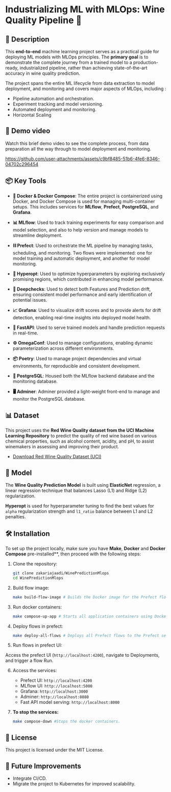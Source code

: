 
# Industrializing ML with MLOps: Wine Quality Pipeline 🍷
## 📝 Description

This **end-to-end** machine learning project serves as a practical guide for deploying ML models with MLOps principles. The **primary goal** is to demonstrate the complete journey from a trained model to a production-ready, industrialized pipeline,  rather than achieving state-of-the-art accuracy in wine quality prediction.

The project spans the entire ML lifecycle from data extraction to model deployment, and monitoring and covers major aspects of MLOps, including :
* Pipeline automation and orchestration.
* Experiment tracking and model versioning.
* Automated deployment and monitoring. 
* Horizontal Scaling

## 🚀 Demo video 
Watch this brief demo video to see the complete process, from data preparation all the way through to model deployment and monitoring.

https://github.com/user-attachments/assets/c9bf8485-51b6-4fe6-8346-04702c296454


## 📦 Key Tools
* **🐳 Docker & Docker Compose**: The entire project is containerized using Docker, and Docker Compose is used for managing multi-container setups. This includes services for **MLflow**, **Prefect**, **PostgreSQL**, and **Grafana**.  

* **📊 MLflow**: Used to track training experiments for easy comparison and model selection, and also to help version and manage models  to streamline deployment. 

* **⛓️ Prefect**: Used to orchestrate the ML pipeline by managing tasks, scheduling, and monitoring. Two flows were implemented: one for model training and automatic deployment, and another for model monitoring.  

* **🎯 Hyperopt**: Used to optimize hyperparameters by exploring exclusively promising regions, which contributed in enhancing model performance.  

* **🧪 Deepchecks**: Used to detect both Features and Prediction drift, ensuring consistent model performance and early identification of potential issues.  

* **📈 Grafana**: Used to visualize drift scores and to provide alerts for drift detection, enabling real-time insights into deployed model health.  

* **🚀 FastAPI**: Used to serve trained models and handle prediction requests in real-time.  

* **⚙️ OmegaConf**: Used to manage configurations, enabling dynamic parameterization across different environments.  

* **📦 Poetry**: Used to manage project dependencies and virtual environments, for reproducible and consistent development.  

* **🐘 PostgreSQL**: Housed both the MLflow backend database and the monitoring database.  

* **🖥️ Adminer**: Adminer provided a light-weight front-end to manage and monitor the PostgreSQL database.  

## 📊  Dataset

This project uses the **Red Wine Quality dataset from the UCI Machine Learning Repository** to predict the quality of red wine based on various chemical properties, such as alcohol content, acidity, and pH, to assist winemakers in assessing and improving their product.

- [Download Red Wine Quality Dataset (UCI)](https://archive.ics.uci.edu/ml/machine-learning-databases/wine-quality/winequality-red.csv)

## 🧙 Model 

The **Wine Quality Prediction Model** is built using **ElasticNet** regression, a linear regression technique that balances Lasso (L1) and Ridge (L2) regularization.

**Hyperopt** is used for hyperparameter tuning to find the best values for `alpha` regularization strength and `l1_ratio` balance between L1 and L2 penalties.

## 🛠️ Installation

To set up the project locally, make sure you have **Make**, **Docker** and **Docker Compose** pre-installed**, then proceed with the following steps:

1. Clone the repository:

   ```bash
   git clone zakariajaadi/WinePredictionMlops
   cd WinePredictionMlops
   ```
2. Build flow image:

   ```bash
   make build-flow-image # Builds the Docker image for the Prefect flows
   ```
3. Run docker containers:
   ```bash
   make compose-up-app # Starts all application containers using Docker Compose.
   ```
4. Deploy flows in prefect:
   ```bash
   make deploy-all-flows # Deploys all Prefect flows to the Prefect server
   ```
5. Run flows in prefect UI:

Access the prefect UI (`http://localhost:4200`), navigate to Deployments, and trigger a flow Run.

6. Access the services:

    * Prefect UI: `http://localhost:4200` 
    * MLflow UI: `http://localhost:5000` 
    * Grafana: `http://localhost:3000` 
    * Adminer: `http://localhost:8080` 
    * Fast API model serving: `http://localhost:8000`
   
7. **To stop the services:**
    ```bash
    make compose-down #Stops the docker containers.
    ```
## 📜 License
This project is licensed under the MIT License.

## 🚧 Future Improvements
- Integrate CI/CD.
- Migrate the project to Kubernetes for improved scalability.
